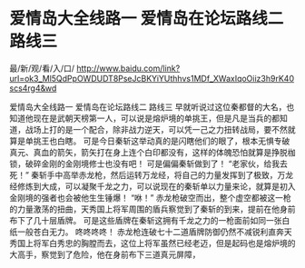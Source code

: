 # 爱情岛大全线路一 爱情岛在论坛路线二 路线三

最/新/观/看/入/口/ http://www.baidu.com/link?url=ok3_Ml5QdPpOWDUDT8PseJcBKYiYUthhvs1MDf_XWaxIqoOiiz3h9rK40scs4rg4&wd

爱情岛大全线路一 爱情岛在论坛路线二 路线三
早就听说过这位秦都督的大名，也知道他现在是武朝天榜第一人，可以说是熔炉境的单挑王，但是凡是当兵的都知道，战场上打的是一个配合，除非战力逆天，可以凭一己之力扭转战局，要不然就算是单挑王也白瞎。
    可是今日秦斩这举动真的是闪瞎他们的眼了，根本无惧专破真元、真血的箭矢，箭矢打在身上连个白印都没有，这样的体魄恐怕就算是挣脱枷锁，破碎金刚的金刚境修士也没有吧！
    可是偏偏秦斩做到了！
    “老家伙，给我去死！”
    秦斩手中高举赤龙枪，然后运转万龙经，将自己的力量发挥到了极致，万龙经修炼到大成，可以凝聚千龙之力，可以说现在的秦斩单以力量来论，就算是初入金刚境的强者也会被他生生锤爆！
    “咻！”
    赤龙枪破空而出，整个虚空都被这一枪的力量激荡的扭曲，天秀国上将军周围的盾兵察觉到了秦斩的到来，提前在他身前布下了几十层盾牌。
    可是这些盾牌在秦斩这拥有千龙之力的一枪面前如同一张白纸一般苍白无力。
    咚咚咚咚！
    赤龙枪连破七十二道盾牌防御仍然不减锐利直奔天秀国上将军白秀忠的胸膛而去，这位上将军虽然已经老迈，但是起码也是熔炉境的大高手，察觉到了危险，他在身前布下三道真元屏障，
